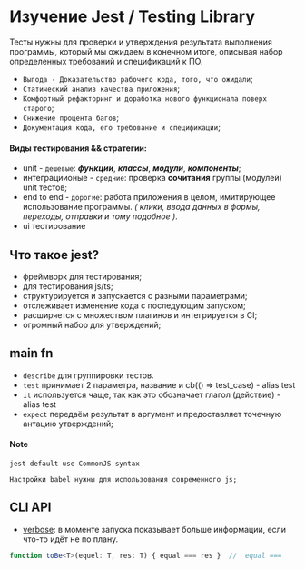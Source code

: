 # Изучение Jest / Testing Library

Тесты нужны для проверки и утверждения результата выполнения программы, который мы ожидаем в конечном итоге,
описывая набор определенных требований и спецификаций к ПО.

- `Выгода - Доказательство рабочего кода, того, что ожидали`;
- `Статический анализ качества приложения`;
- `Комфортный рефакторинг и доработка нового функционала поверх старого`;
- `Снижение процента багов`;
- `Документация кода, его требование и спецификации`;

#### Виды тестирования && стратегии:

- unit - `дешевые`: **_функции_**, **_классы_**, **_модули_**, **_компоненты_**;
- интеграциионые - `средние`: проверка **сочитания** группы (модулей) unit тестов;
- end to end - `дорогие`: работа приложения в целом, имитирующее использование программы. _( клики, ввода данных в
  формы, переходы, отправки и тому подобное )_.
- ui тестирование

## Что такое jest?

* фреймворк для тестирования;
* для тестирования js/ts;
* структурируется и запускается с разными параметрами;
* отслеживает изменение кода с последующим запуском;
* расширяется с множеством плагинов и интегрируется в CI;
* огромный набор для утверждений;

## main fn


- ```describe``` для группировки тестов.
- ```test``` принимает 2 параметра, название и cb(() => test_case) - alias test
- ```it``` используется чаще, так как это обозначает глагол (действие) - alias test
- ```expect``` передаём результат в аргумент и предоставляет точечную антацию утверждений;


#### Note
```jest default use CommonJS syntax```

```Настройки babel нужны для использования современного js;```

## CLI API
- [verbose](https://jestjs.io/docs/cli#--verbose): в моменте запуска показывает больше информации, если что-то идёт не по плану.

```typescript
function toBe<T>(equel: T, res: T) { equal === res }  //  equal ===
``` 